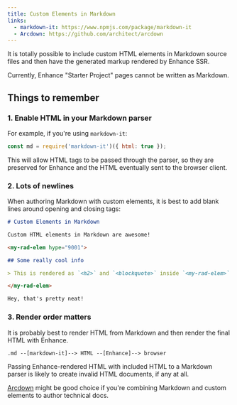 ```yaml
---
title: Custom Elements in Markdown
links:
  - markdown-it: https://www.npmjs.com/package/markdown-it
  - Arcdown: https://github.com/architect/arcdown
---
```


It is totally possible to include custom HTML elements in Markdown source files and then have the generated markup rendered by Enhance SSR.

<doc-callout level="caution">

Currently, Enhance "Starter Project" pages cannot be written as Markdown.

</doc-callout>

## Things to remember

### 1. Enable HTML in your Markdown parser

For example, if you're using `markdown-it`:

```javascript
const md = require('markdown-it')({ html: true });
```

This will allow HTML tags to be passed through the parser, so they are preserved for Enhance and the HTML eventually sent to the browser client.

### 2. Lots of newlines

When authoring Markdown with custom elements, it is best to add blank lines around opening and closing tags:

<doc-code filename="custom-elems-in-md.md" mark-line="5,11" numbered>

```markdown
# Custom Elements in Markdown

Custom HTML elements in Markdown are awesome!

<my-rad-elem hype="9001">

## Some really cool info

> This is rendered as `<h2>` and `<blockquote>` inside `<my-rad-elem>`

</my-rad-elem>

Hey, that's pretty neat!
```

</doc-code>

### 3. Render order matters

It is probably best to render HTML from Markdown and then render the final HTML with Enhance.

```
.md --[markdown-it]--> HTML --[Enhance]--> browser
```

Passing Enhance-rendered HTML with included HTML to a Markdown parser is likely to create invalid HTML documents, if any at all.

<doc-callout level="tip" mark="🧁">

[Arcdown](https://github.com/architect/arcdown) might be good choice if you're combining Markdown and custom elements to author technical docs.

</doc-callout>
